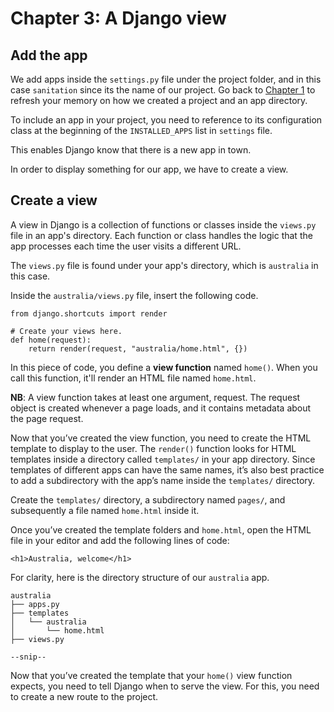 # Chapter 3: A Django view

## Add the app 

We add apps inside the `settings.py` file under the project folder, and in this case `sanitation` since its the name of our project. Go back to [Chapter 1](01-installing.md#chapter-01-installing-django) to refresh your memory on how we created a project and an app directory.

To include an app in your project, you need to reference to its configuration class at the beginning of the `INSTALLED_APPS` list in `settings` file.

This enables Django know that there is a new app in town.

In order to display something for our app, we have to create a view.

## Create a view

A view in Django is a collection of functions or classes inside the `views.py` file in an app's directory. Each function or class handles the logic that the app processes each time the user visits a different URL.

The `views.py` file is found under your app's directory, which is `australia` in this case.

Inside the `australia/views.py` file, insert the following code.

```
from django.shortcuts import render

# Create your views here.
def home(request):
    return render(request, "australia/home.html", {})
```

In this piece of code, you define a **view function** named `home()`. When you call this function, it'll render an HTML file named `home.html`.

**NB**: A view function takes at least one argument, request. The request object is created whenever a page loads, and it contains metadata about the page request.

Now that you’ve created the view function, you need to create the HTML template to display to the user. The `render()` function looks for HTML templates inside a directory called `templates/` in your app directory. Since templates of different apps can have the same names, it’s also best practice to add a subdirectory with the app’s name inside the `templates/` directory.

Create the `templates/` directory, a subdirectory named `pages/`, and subsequently a file named `home.html` inside it.

Once you’ve created the template folders and `home.html`, open the HTML file in your editor and add the following lines of code:

`<h1>Australia, welcome</h1>`

For clarity, here is the directory structure of our `australia` app.

```
australia
├── apps.py
├── templates
│   └── australia
│       └── home.html
├── views.py

--snip--
```

Now that you’ve created the template that your `home()` view function expects, you need to tell Django when to serve the view. For this, you need to create a new route to the project.
